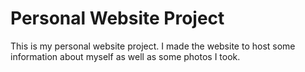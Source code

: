 # Personal Website Project

This is my personal website project. I made the website to host some information about myself as well as some photos I took.